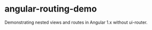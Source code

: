 angular-routing-demo
======================

Demonstrating nested views and routes in Angular 1.x without ui-router.
